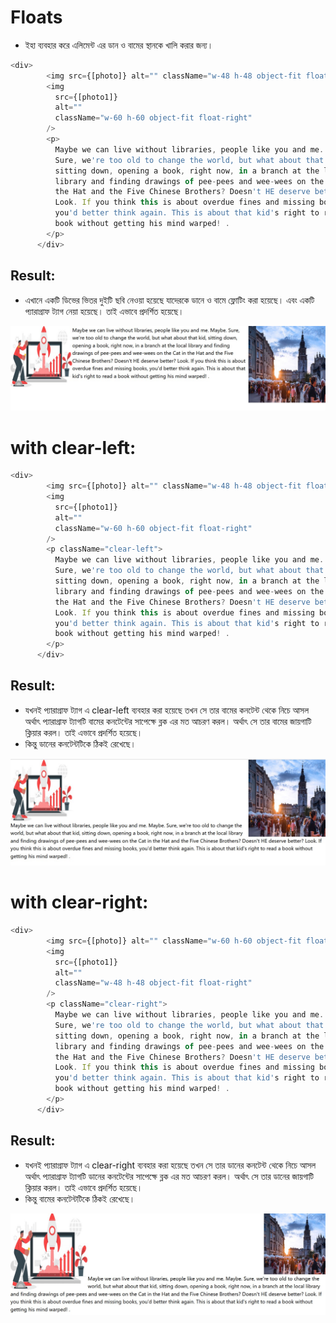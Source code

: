 # Floats
- ইহা ব্যবহার করে এলিমেন্ট এর ডান ও বামের স্থানকে খালি করার জন্য।  
```js
<div>
        <img src={[photo]} alt="" className="w-48 h-48 object-fit float-left" />
        <img
          src={[photo1]}
          alt=""
          className="w-60 h-60 object-fit float-right"
        />
        <p>
          Maybe we can live without libraries, people like you and me. Maybe.
          Sure, we're too old to change the world, but what about that kid,
          sitting down, opening a book, right now, in a branch at the local
          library and finding drawings of pee-pees and wee-wees on the Cat in
          the Hat and the Five Chinese Brothers? Doesn't HE deserve better?
          Look. If you think this is about overdue fines and missing books,
          you'd better think again. This is about that kid's right to read a
          book without getting his mind warped! .
        </p>
      </div>
```
## Result:
- এখানে একটি ডিভের ভিতর দুইটি ছবি নেওয়া হয়েছে যাদেরকে ডানে ও বামে ফ্লোটিং করা হয়েছে। এবং একটি প্যারাগ্রাফ ট্যাগ নেয়া হয়েছে। তাই এভাবে প্রদর্শিত হয়েছে। 

<img src='./images/clearLeft.jpg'>

# with clear-left:
```js
<div>
        <img src={[photo]} alt="" className="w-48 h-48 object-fit float-left" />
        <img
          src={[photo1]}
          alt=""
          className="w-60 h-60 object-fit float-right"
        />
        <p className="clear-left">
          Maybe we can live without libraries, people like you and me. Maybe.
          Sure, we're too old to change the world, but what about that kid,
          sitting down, opening a book, right now, in a branch at the local
          library and finding drawings of pee-pees and wee-wees on the Cat in
          the Hat and the Five Chinese Brothers? Doesn't HE deserve better?
          Look. If you think this is about overdue fines and missing books,
          you'd better think again. This is about that kid's right to read a
          book without getting his mind warped! .
        </p>
      </div>
```
## Result:
-  যখনই প্যারাগ্রাফ ট্যাগ এ clear-left ব্যবহার করা হয়েছে তখন সে তার বামের কনটেন্ট থেকে নিচে আসল অর্থাৎ প্যারাগ্রাফ ট্যাগটি বামের কনটেন্টের সাপেক্ষে ব্লক এর মত আচরণ করল। অর্থাৎ সে তার বামের জায়গাটি ক্লিয়ার করল। তাই এভাবে প্রদর্শিত হয়েছে। 
- কিন্তু ডানের কনটেন্টটিকে ঠিকই রেখেছে।

<img src='./images/clear1.jpg'>

# with clear-right:
```js
<div>
        <img src={[photo]} alt="" className="w-60 h-60 object-fit float-left" />
        <img
          src={[photo1]}
          alt=""
          className="w-48 h-48 object-fit float-right"
        />
        <p className="clear-right">
          Maybe we can live without libraries, people like you and me. Maybe.
          Sure, we're too old to change the world, but what about that kid,
          sitting down, opening a book, right now, in a branch at the local
          library and finding drawings of pee-pees and wee-wees on the Cat in
          the Hat and the Five Chinese Brothers? Doesn't HE deserve better?
          Look. If you think this is about overdue fines and missing books,
          you'd better think again. This is about that kid's right to read a
          book without getting his mind warped! .
        </p>
      </div>
```
## Result:
-  যখনই প্যারাগ্রাফ ট্যাগ এ clear-right ব্যবহার করা হয়েছে তখন সে তার ডানের কনটেন্ট থেকে নিচে আসল অর্থাৎ প্যারাগ্রাফ ট্যাগটি ডানের কনটেন্টের সাপেক্ষে ব্লক এর মত আচরণ করল। অর্থাৎ সে তার ডানের জায়গাটি ক্লিয়ার করল। তাই এভাবে প্রদর্শিত হয়েছে। 
-  কিন্তু বামের কনটেন্টটিকে ঠিকই রেখেছে।

<img src='./images/clear2.jpg'>